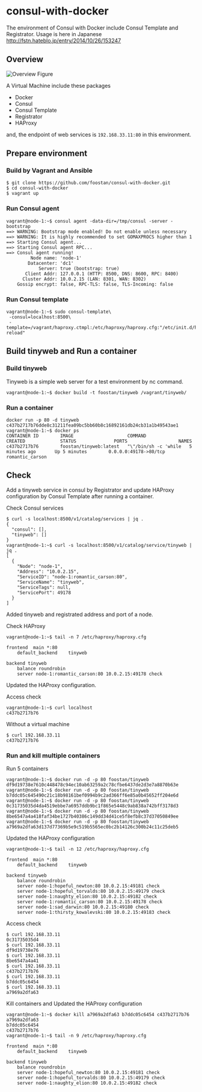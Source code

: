 consul-with-docker
=================

The environment of Consul with Docker include Consul Template and Registrator.
Usage is here in Japanese http://fstn.hateblo.jp/entry/2014/10/26/153247

## Overview
![Overview Figure](http://cdn-ak.f.st-hatena.com/images/fotolife/f/foostan/20141026/20141026021814.png)

A Virtual Machine include these packages

- Docker
- Consul
- Consul Template
- Registrator
- HAProxy

and, the endpoint of web services is `192.168.33.11:80` in this environment.

## Prepare environment

### Build by Vagrant and Ansible

```
$ git clone https://github.com/foostan/consul-with-docker.git
$ cd consul-with-docker
$ vagrant up
```

### Run Consul agent

```
vagrant@node-1:~$ consul agent -data-dir=/tmp/consul -server -bootstrap
==> WARNING: Bootstrap mode enabled! Do not enable unless necessary
==> WARNING: It is highly recommended to set GOMAXPROCS higher than 1
==> Starting Consul agent...
==> Starting Consul agent RPC...
==> Consul agent running!
         Node name: 'node-1'
        Datacenter: 'dc1'
            Server: true (bootstrap: true)
       Client Addr: 127.0.0.1 (HTTP: 8500, DNS: 8600, RPC: 8400)
      Cluster Addr: 10.0.2.15 (LAN: 8301, WAN: 8302)
    Gossip encrypt: false, RPC-TLS: false, TLS-Incoming: false
```

### Run Consul template
```
vagrant@node-1:~$ sudo consul-template\
 -consul=localhost:8500\
 -template=/vagrant/haproxy.ctmpl:/etc/haproxy/haproxy.cfg:"/etc/init.d/haproxy reload"
```

## Build tinyweb and Run a container

### Build tinyweb
Tinyweb is a simple web server for a test environment by nc command.

```
vagrant@node-1:~$ docker build -t foostan/tinyweb /vagrant/tinyweb/
```

### Run a container

```
docker run -p 80 -d tinyweb
c437b2717b76dde8c31211fea09bc5bb60b8c16892161db24cb31a1b49543ae1
vagrant@node-1:~$ docker ps
CONTAINER ID        IMAGE                    COMMAND                CREATED             STATUS              PORTS                   NAMES
c437b2717b76        foostan/tinyweb:latest   "\"/bin/sh -c 'while   5 minutes ago       Up 5 minutes        0.0.0.0:49178->80/tcp   romantic_carson
```

## Check
Add a tinyweb service in consul by Registrator and update HAProxy configuration by Consul Template after running a container.

Check Consul services

```
$ curl -s localhost:8500/v1/catalog/services | jq .
{
  "consul": [],
  "tinyweb": []
}
vagrant@node-1:~$ curl -s localhost:8500/v1/catalog/service/tinyweb | jq .
[
  {
    "Node": "node-1",
    "Address": "10.0.2.15",
    "ServiceID": "node-1:romantic_carson:80",
    "ServiceName": "tinyweb",
    "ServiceTags": null,
    "ServicePort": 49178
  }
]
```
Added tinyweb and registrated address and port of a node.

Check HAProxy

```
vagrant@node-1:~$ tail -n 7 /etc/haproxy/haproxy.cfg

frontend  main *:80
    default_backend    tinyweb

backend tinyweb
    balance roundrobin
    server node-1:romantic_carson:80 10.0.2.15:49178 check
```

Updated the HAProxy configuration.

Access check

```
vagrant@node-1:~$ curl localhost
c437b2717b76
```

Without a virtual machine
```
$ curl 192.168.33.11
c437b2717b76
```

### Run and kill multiple containers
Run 5 containers

```
vagrant@node-1:~$ docker run -d -p 80 foostan/tinyweb
df9d19738e7610c448478c94ec10ab63259a2c78cfbe6437de2d3e7a8870b63e
vagrant@node-1:~$ docker run -d -p 80 foostan/tinyweb
b7ddc05c645490c21c18b98161bef0994b9c2ad366ff6e85a0b45652ff204e6d
vagrant@node-1:~$ docker run -d -p 80 foostan/tinyweb
0c31735035d4da4519ebbe7a6957ddb9bc1f865e5448c9ab838a742bff3178d3
vagrant@node-1:~$ docker run -d -p 80 foostan/tinyweb
8be6547a4a418faf34be1727b40386c149dd34d41ce5f8efb8c37d37050849ee
vagrant@node-1:~$ docker run -d -p 80 foostan/tinyweb
a7969a2dfa63d137d77369b5e9c519b5565ec0bc2b14126c300b24c11c25deb5
```

Updated the HAProxy configuration

```
vagrant@node-1:~$ tail -n 12 /etc/haproxy/haproxy.cfg

frontend  main *:80
    default_backend    tinyweb

backend tinyweb
    balance roundrobin
    server node-1:hopeful_newton:80 10.0.2.15:49181 check
    server node-1:hopeful_torvalds:80 10.0.2.15:49179 check
    server node-1:naughty_elion:80 10.0.2.15:49182 check
    server node-1:romantic_carson:80 10.0.2.15:49178 check
    server node-1:sad_darwin:80 10.0.2.15:49180 check
    server node-1:thirsty_kowalevski:80 10.0.2.15:49183 check
```

Access check
```
$ curl 192.168.33.11
0c31735035d4
$ curl 192.168.33.11
df9d19738e76
$ curl 192.168.33.11
8be6547a4a41
$ curl 192.168.33.11
c437b2717b76
$ curl 192.168.33.11
b7ddc05c6454
$ curl 192.168.33.11
a7969a2dfa63
```

Kill containers and Updated the HAProxy configuration
```
vagrant@node-1:~$ docker kill a7969a2dfa63 b7ddc05c6454 c437b2717b76
a7969a2dfa63
b7ddc05c6454
c437b2717b76
vagrant@node-1:~$ tail -n 9 /etc/haproxy/haproxy.cfg

frontend  main *:80
    default_backend    tinyweb

backend tinyweb
    balance roundrobin
    server node-1:hopeful_newton:80 10.0.2.15:49181 check
    server node-1:hopeful_torvalds:80 10.0.2.15:49179 check
    server node-1:naughty_elion:80 10.0.2.15:49182 check
```
